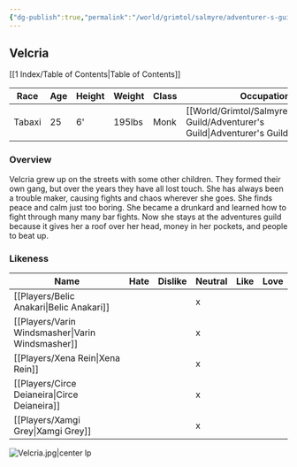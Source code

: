 ```yaml
---
{"dg-publish":true,"permalink":"/world/grimtol/salmyre/adventurer-s-guild/velcria/"}
---
```


## Velcria

[[1 Index/Table of Contents\|Table of Contents]]

| Race   | Age | Height | Weight | Class | Occupation             | Allignment      | Pronouns | Gender | Languages | God   |
| ------ | --- | ------ | ------ | ----- | ---------------------- | --------------- | -------- | ------ | --------- | ----- |
| Tabaxi | 25  | 6'     | 195lbs | Monk  | [[World/Grimtol/Salmyre/Adventurer's Guild/Adventurer's Guild\|Adventurer's Guild]] | Chaotic Neutral | She/Her  | Female | Common    | Chaos |
### Overview
  
Velcria grew up on the streets with some other children. They formed their own gang, but over the years they have all lost touch. She has always been a trouble maker, causing fights and chaos wherever she goes. She finds peace and calm just too boring. She became a drunkard and learned how to fight through many many bar fights. Now she stays at the adventures guild because it gives her a roof over her head, money in her pockets, and people to beat up.

### Likeness

| Name                  | Hate | Dislike | Neutral | Like | Love |
| --------------------- | ---- | ------- | ------- | ---- | ---- |
| [[Players/Belic Anakari\|Belic Anakari]]     |      |         | x       |      |      |
| [[Players/Varin Windsmasher\|Varin Windsmasher]] |      |         | x       |      |      |
| [[Players/Xena Rein\|Xena Rein]]         |      |         | x       |      |      |
| [[Players/Circe Deianeira\|Circe Deianeira]]   |      |         | x       |      |      |
| [[Players/Xamgi Grey\|Xamgi Grey]]        |      |         | x       |      |      |


![Velcria.jpg|center lp](/img/user/Z_Attachments/Velcria.jpg)